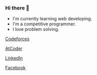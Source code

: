 ### Hi there 👋

<!--
**Sezaan/Sezaan** is a ✨ _special_ ✨ repository because its `README.md` (this file) appears on your GitHub profile.

Here are some ideas to get you started:

- 🔭 I’m currently working on ...
- 🌱 I’m currently learning ...
- 👯 I’m looking to collaborate on ...
- 🤔 I’m looking for help with ...
- 💬 Ask me about ...
- 📫 How to reach me: ...
- 😄 Pronouns: ...
- ⚡ Fun fact: ...
-->


- I'm currently learning web developing.
- I'm a competitive programmer.
- I love problem solving.

[Codeforces](https://codeforces.com/profile/GeraltofRivia)

[AtCoder](https://atcoder.jp/users/Bojack)

[LinkedIn](https://www.linkedin.com/in/sezaan/)

[Facebook](https://www.facebook.com/aimless.aimer)

